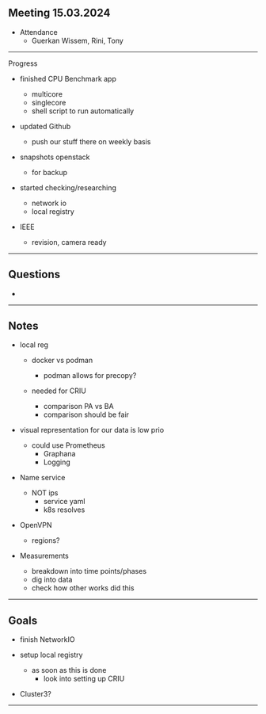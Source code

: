 Meeting 15.03.2024
---

- Attendance
	- Guerkan Wissem, Rini, Tony

---

Progress
- finished CPU Benchmark app
	- multicore
	- singlecore
	- shell script to run automatically

- updated Github
	- push our stuff there on weekly basis

- snapshots openstack
	- for backup

- started checking/researching
	- network io
	- local registry

- IEEE
	- revision, camera ready

---

Questions
- 
	
-

---

Notes
-

- local reg
	- docker vs podman
		- podman allows for precopy?

	- needed for CRIU
		- comparison PA vs BA
		- comparison should be fair

- visual representation for our data is low prio
	- could use Prometheus
		- Graphana
		- Logging

- Name service
	- NOT ips
		- service yaml
		- k8s resolves

- OpenVPN
	- regions?

- Measurements
	- breakdown into time points/phases
	- dig into data
	- check how other works did this	

---

Goals
-

- finish NetworkIO
- setup local registry
	- as soon as this is done
		- look into setting up CRIU

- Cluster3?


---	